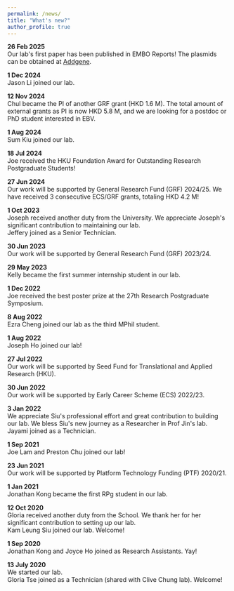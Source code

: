 ```yaml
---
permalink: /news/
title: "What's new?"
author_profile: true
---
```

**26 Feb 2025**  
Our lab's first paper has been published in EMBO Reports! The plasmids can be obtained at [Addgene](https://www.addgene.org/S_Chul_Kwon/).  
  
**1 Dec 2024**  
Jason Li joined our lab. 
  
**12 Nov 2024**  
Chul became the PI of another GRF grant (HKD 1.6 M). The total amount of external grants as PI is now HKD 5.8 M, and we are looking for a postdoc or PhD student interested in EBV.   
  
**1 Aug 2024**  
Sum Kiu joined our lab. 

**18 Jul 2024**  
Joe received the HKU Foundation Award for Outstanding Research Postgraduate Students!  
  
**27 Jun 2024**  
Our work will be supported by General Research Fund (GRF) 2024/25. We have received 3 consecutive ECS/GRF grants, totaling HKD 4.2 M!    
  
**1 Oct 2023**  
Joseph received another duty from the University. We appreciate Joseph's significant contribution to maintaining our lab.  
Jeffery joined as a Senior Technician. 
  
**30 Jun 2023**  
Our work will be supported by General Research Fund (GRF) 2023/24.  
  
**29 May 2023**  
Kelly became the first summer internship student in our lab. 
  
**1 Dec 2022**  
Joe received the best poster prize at the 27th Research Postgraduate Symposium.  
 
**8 Aug 2022**  
Ezra Cheng joined our lab as the third MPhil student.  
  
**1 Aug 2022**  
Joseph Ho joined our lab!  
  
**27 Jul 2022**  
Our work will be supported by Seed Fund for Translational and Applied Research (HKU).  
  
**30 Jun 2022**  
Our work will be supported by Early Career Scheme (ECS) 2022/23.  
  
**3 Jan 2022**  
We appreciate Siu's professional effort and great contribution to building our lab. We bless Siu's new journey as a Researcher in Prof Jin's lab.  
Jayami joined as a Technician. 
  
**1 Sep 2021**  
Joe Lam and Preston Chu joined our lab!  
  
**23 Jun 2021**  
Our work will be supported by Platform Technology Funding (PTF) 2020/21.  
  
**1 Jan 2021**  
Jonathan Kong became the first RPg student in our lab.  

**12 Oct 2020**  
Gloria received another duty from the School. We thank her for her significant contribution to setting up our lab.  
Kam Leung Siu joined our lab. Welcome!

**1 Sep 2020**  
Jonathan Kong and Joyce Ho joined as Research Assistants. Yay!

**13 July 2020**  
We started our lab.  
Gloria Tse joined as a Technician (shared with Clive Chung lab). Welcome!
